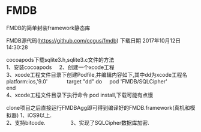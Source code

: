 # FMDB
FMDB的简单封装framework静态库

FMDB源代码(https://github.com/ccgus/fmdb) 下载日期 2017年10月12日14:30:28

cocoapods下载sqlite3.h,sqlite3.c文件的方法          
1、安装cocoapods    
2、创建一个xcode工程                  
3、xcode工程文件目录下创建Podfile,并编辑内容如下,其中dd为xcode工程名 
platform:ios,'9.0'             
target "dd" do     
pod 'FMDB/SQLCipher'    
end                
4、xcode工程文件目录下执行命令 pod install,下载可能有点慢


clone项目之后直接运行FMDBAgg即可得到编译好的FMDB.framework(真机和模拟器) 
1、iOS9以上.          
2、支持bitcode.                 
3、实现了SQLCipher数据库加密.

